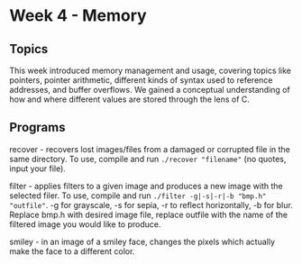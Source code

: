 # Week 4 - Memory
## Topics
This week introduced memory management and usage, covering topics like pointers, pointer arithmetic, different kinds of syntax used to reference addresses, and buffer overflows. We gained a conceptual understanding of how and where different values are stored through the lens of C.

## Programs
recover - recovers lost images/files from a damaged or corrupted file in the same directory. To use, compile and run `./recover "filename"` (no quotes, input your file).

filter - applies filters to a given image and produces a new image with the selected filer. To use, compile and run `./filter -g|-s|-r|-b "bmp.h" "outfile"`. -g for grayscale, -s for sepia, -r to reflect horizontally, -b for blur. Replace bmp.h with desired image file, replace outfile with the name of the filtered image you would like to produce.

smiley - in an image of a smiley face, changes the pixels which actually make the face to a different color.
